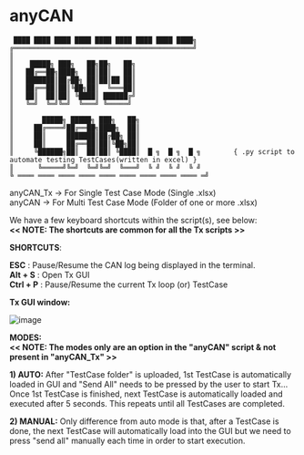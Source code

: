 # anyCAN

```
 ████ ████ ████ ████ ████ ████ ████ ████ ████╗
╔════════════════════════════════════════════╝
║
║    █████╗ ███╗   ██╗██╗   ██╗
║   ██╔══██╗████╗  ██║██║   ██║
║   ███████║██╔██╗ ██║██║██ ██║
║   ██╔══██║██║╚██╗██║  ╚═══██║                     
║   ██║  ██║██║ ╚████║ ██████╔╝
║   ╚═╝  ╚═╝╚═╝  ╚═══╝ ╚═════╝ 
║
║       █████╗ █████╗ ███╗   ██╗
║     ██╔════╝██╔══██╗████╗  ██║
║     ██║     ███████║██╔██╗ ██║
║     ██║     ██╔══██║██║╚██╗██║
║     ╚██████╗██║  ██║██║ ╚████║  █ ╗  █ ╗  █ ╗        { .py script to automate testing TestCases(written in excel) }
║      ╚═════╝╚═╝  ╚═╝╚═╝  ╚═══╝  ╚ ╝  ╚ ╝  ╚ ╝        
╚ ════ ════ ════ ════ ════ ════ ════ ════ ════ ═╝
```

anyCAN_Tx   →   For Single Test Case Mode (Single .xlsx)  
anyCAN      →   For Multi  Test Case Mode (Folder of one or more .xlsx)     


We have a few keyboard shortcuts within the script(s), see below:    
**<< NOTE: The shortcuts are common for all the Tx scripts >>**


**SHORTCUTS**:

**ESC**          :   Pause/Resume the CAN log being displayed in the terminal.   
**Alt + S**      :   Open Tx GUI   
**Ctrl + P**     :   Pause/Resume the current Tx loop (or) TestCase                                                             



**Tx GUI window:**

![image](https://github.com/user-attachments/assets/fb5069b3-7a40-4dc5-9c3e-9e956550231d)     

**MODES:**   
**<< NOTE: The modes only are an option in the "anyCAN" script & not present in "anyCAN_Tx" >>**
  
**1) AUTO:** After "TestCase folder" is uploaded,  1st TestCase is automatically loaded in GUI and "Send All" needs to be pressed by the user to start Tx... Once 1st TestCase is finished, next TestCase is automatically loaded and executed after 5 seconds. This repeats until all TestCases are completed.

**2) MANUAL:** Only difference from auto mode is that, after a TestCase is done, the next TestCase will automatically load into the GUI but we need to press "send all" manually each time in order to start execution.


